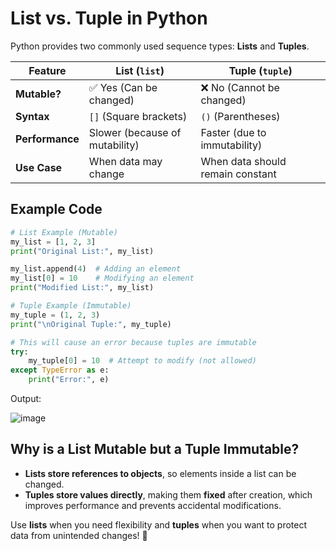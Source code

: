 # List vs. Tuple in Python

Python provides two commonly used sequence types: **Lists** and **Tuples**.

| Feature      | List (`list`) | Tuple (`tuple`) |
|-------------|--------------|-----------------|
| **Mutable?** | ✅ Yes (Can be changed) | ❌ No (Cannot be changed) |
| **Syntax**  | `[]` (Square brackets) | `()` (Parentheses) |
| **Performance** | Slower (because of mutability) | Faster (due to immutability) |
| **Use Case** | When data may change | When data should remain constant |

## Example Code

```python
# List Example (Mutable)
my_list = [1, 2, 3]
print("Original List:", my_list)

my_list.append(4)  # Adding an element
my_list[0] = 10    # Modifying an element
print("Modified List:", my_list)

# Tuple Example (Immutable)
my_tuple = (1, 2, 3)
print("\nOriginal Tuple:", my_tuple)

# This will cause an error because tuples are immutable
try:
    my_tuple[0] = 10  # Attempt to modify (not allowed)
except TypeError as e:
    print("Error:", e)
```
Output:

![image](https://github.com/user-attachments/assets/aa24c397-bce4-48b6-ae18-3b8ecd1e0c2c)


## Why is a List Mutable but a Tuple Immutable?
- **Lists store references to objects**, so elements inside a list can be changed.
- **Tuples store values directly**, making them **fixed** after creation, which improves performance and prevents accidental modifications.

Use **lists** when you need flexibility and **tuples** when you want to protect data from unintended changes! 🚀
```
